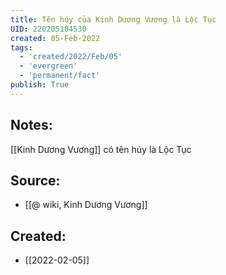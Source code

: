 ```yaml
---
title: Tên húy của Kinh Dương Vương là Lộc Tục
UID: 220205104530
created: 05-Feb-2022
tags:
  - 'created/2022/Feb/05'
  - 'evergreen'
  - 'permanent/fact'
publish: True
---
```

## Notes:
[[Kinh Dương Vương]] có tên húy là Lộc Tục

## Source:
- [[@ wiki, Kinh Dương Vương]]


## Created:
- [[2022-02-05]]

